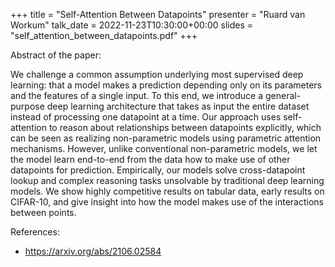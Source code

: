 +++
title = "Self-Attention Between Datapoints"
presenter = "Ruard van Workum"
talk_date = 2022-11-23T10:30:00+00:00
slides = "self_attention_between_datapoints.pdf"
+++

Abstract of the paper:

We challenge a common assumption underlying most supervised deep learning: that a model makes a prediction depending only on its parameters and the features of a single input. To this end, we introduce a general-purpose deep learning architecture that takes as input the entire dataset instead of processing one datapoint at a time. Our approach uses self-attention to reason about relationships between datapoints explicitly, which can be seen as realizing non-parametric models using parametric attention mechanisms. However, unlike conventional non-parametric models, we let the model learn end-to-end from the data how to make use of other datapoints for prediction. Empirically, our models solve cross-datapoint lookup and complex reasoning tasks unsolvable by traditional deep learning models. We show highly competitive results on tabular data, early results on CIFAR-10, and give insight into how the model makes use of the interactions between points.

References:
- <https://arxiv.org/abs/2106.02584>
